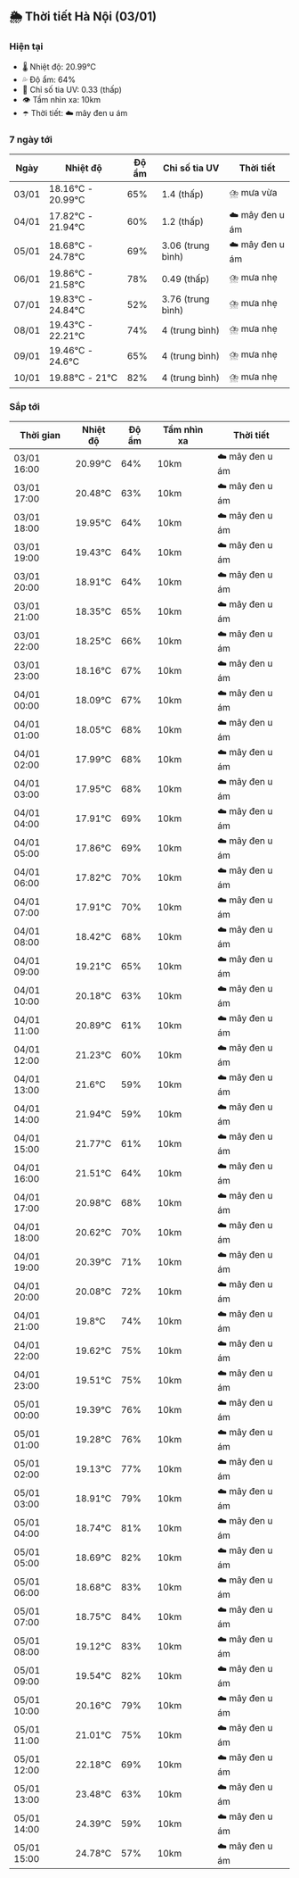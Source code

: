 ## 🌦️ Thời tiết Hà Nội (03/01)

### Hiện tại

- 🌡️ Nhiệt độ: 20.99℃
- 💦 Độ ẩm: 64%
- 🌟 Chỉ số tia UV: 0.33 (thấp)
- 👁️ Tầm nhìn xa: 10km
- ☂️ Thời tiết: ☁️ mây đen u ám

### 7 ngày tới

| Ngày | Nhiệt độ | Độ ẩm | Chỉ số tia UV | Thời tiết |
| --- | --- | --- | --- | --- |
| 03/01 | 18.16℃ - 20.99℃ | 65% | 1.4 (thấp) | ⛈️ mưa vừa |
| 04/01 | 17.82℃ - 21.94℃ | 60% | 1.2 (thấp) | ☁️ mây đen u ám |
| 05/01 | 18.68℃ - 24.78℃ | 69% | 3.06 (trung bình) | ☁️ mây đen u ám |
| 06/01 | 19.86℃ - 21.58℃ | 78% | 0.49 (thấp) | ⛈️ mưa nhẹ |
| 07/01 | 19.83℃ - 24.84℃ | 52% | 3.76 (trung bình) | ⛈️ mưa nhẹ |
| 08/01 | 19.43℃ - 22.21℃ | 74% | 4 (trung bình) | ⛈️ mưa nhẹ |
| 09/01 | 19.46℃ - 24.6℃ | 65% | 4 (trung bình) | ⛈️ mưa nhẹ |
| 10/01 | 19.88℃ - 21℃ | 82% | 4 (trung bình) | ⛈️ mưa nhẹ |

### Sắp tới

| Thời gian | Nhiệt độ | Độ ẩm | Tầm nhìn xa | Thời tiết |
| --- | --- | --- | --- | --- |
| 03/01 16:00 | 20.99℃ | 64% | 10km | ☁️ mây đen u ám |
| 03/01 17:00 | 20.48℃ | 63% | 10km | ☁️ mây đen u ám |
| 03/01 18:00 | 19.95℃ | 64% | 10km | ☁️ mây đen u ám |
| 03/01 19:00 | 19.43℃ | 64% | 10km | ☁️ mây đen u ám |
| 03/01 20:00 | 18.91℃ | 64% | 10km | ☁️ mây đen u ám |
| 03/01 21:00 | 18.35℃ | 65% | 10km | ☁️ mây đen u ám |
| 03/01 22:00 | 18.25℃ | 66% | 10km | ☁️ mây đen u ám |
| 03/01 23:00 | 18.16℃ | 67% | 10km | ☁️ mây đen u ám |
| 04/01 00:00 | 18.09℃ | 67% | 10km | ☁️ mây đen u ám |
| 04/01 01:00 | 18.05℃ | 68% | 10km | ☁️ mây đen u ám |
| 04/01 02:00 | 17.99℃ | 68% | 10km | ☁️ mây đen u ám |
| 04/01 03:00 | 17.95℃ | 68% | 10km | ☁️ mây đen u ám |
| 04/01 04:00 | 17.91℃ | 69% | 10km | ☁️ mây đen u ám |
| 04/01 05:00 | 17.86℃ | 69% | 10km | ☁️ mây đen u ám |
| 04/01 06:00 | 17.82℃ | 70% | 10km | ☁️ mây đen u ám |
| 04/01 07:00 | 17.91℃ | 70% | 10km | ☁️ mây đen u ám |
| 04/01 08:00 | 18.42℃ | 68% | 10km | ☁️ mây đen u ám |
| 04/01 09:00 | 19.21℃ | 65% | 10km | ☁️ mây đen u ám |
| 04/01 10:00 | 20.18℃ | 63% | 10km | ☁️ mây đen u ám |
| 04/01 11:00 | 20.89℃ | 61% | 10km | ☁️ mây đen u ám |
| 04/01 12:00 | 21.23℃ | 60% | 10km | ☁️ mây đen u ám |
| 04/01 13:00 | 21.6℃ | 59% | 10km | ☁️ mây đen u ám |
| 04/01 14:00 | 21.94℃ | 59% | 10km | ☁️ mây đen u ám |
| 04/01 15:00 | 21.77℃ | 61% | 10km | ☁️ mây đen u ám |
| 04/01 16:00 | 21.51℃ | 64% | 10km | ☁️ mây đen u ám |
| 04/01 17:00 | 20.98℃ | 68% | 10km | ☁️ mây đen u ám |
| 04/01 18:00 | 20.62℃ | 70% | 10km | ☁️ mây đen u ám |
| 04/01 19:00 | 20.39℃ | 71% | 10km | ☁️ mây đen u ám |
| 04/01 20:00 | 20.08℃ | 72% | 10km | ☁️ mây đen u ám |
| 04/01 21:00 | 19.8℃ | 74% | 10km | ☁️ mây đen u ám |
| 04/01 22:00 | 19.62℃ | 75% | 10km | ☁️ mây đen u ám |
| 04/01 23:00 | 19.51℃ | 75% | 10km | ☁️ mây đen u ám |
| 05/01 00:00 | 19.39℃ | 76% | 10km | ☁️ mây đen u ám |
| 05/01 01:00 | 19.28℃ | 76% | 10km | ☁️ mây đen u ám |
| 05/01 02:00 | 19.13℃ | 77% | 10km | ☁️ mây đen u ám |
| 05/01 03:00 | 18.91℃ | 79% | 10km | ☁️ mây đen u ám |
| 05/01 04:00 | 18.74℃ | 81% | 10km | ☁️ mây đen u ám |
| 05/01 05:00 | 18.69℃ | 82% | 10km | ☁️ mây đen u ám |
| 05/01 06:00 | 18.68℃ | 83% | 10km | ☁️ mây đen u ám |
| 05/01 07:00 | 18.75℃ | 84% | 10km | ☁️ mây đen u ám |
| 05/01 08:00 | 19.12℃ | 83% | 10km | ☁️ mây đen u ám |
| 05/01 09:00 | 19.54℃ | 82% | 10km | ☁️ mây đen u ám |
| 05/01 10:00 | 20.16℃ | 79% | 10km | ☁️ mây đen u ám |
| 05/01 11:00 | 21.01℃ | 75% | 10km | ☁️ mây đen u ám |
| 05/01 12:00 | 22.18℃ | 69% | 10km | ☁️ mây đen u ám |
| 05/01 13:00 | 23.48℃ | 63% | 10km | ☁️ mây đen u ám |
| 05/01 14:00 | 24.39℃ | 59% | 10km | ☁️ mây đen u ám |
| 05/01 15:00 | 24.78℃ | 57% | 10km | ☁️ mây đen u ám |
